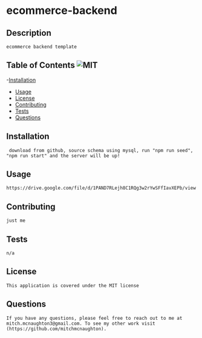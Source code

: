 # ecommerce-backend

## Description
    ecommerce backend template
        
## Table of Contents ![MIT](https://img.shields.io/badge/License-MIT-yellow.svg)
   -[Installation](#installation)
   - [Usage](#usage)
   - [License](#license)
   - [Contributing](#contributing)
   - [Tests](#tests)
   - [Questions](#questions) 
        
## Installation
     download from github, source schema using mysql, run "npm run seed", "npm run start" and the server will be up!
        
## Usage
    https://drive.google.com/file/d/1PAND7RLejh8C1RQg3w2rYwSFfIavXEPb/view
        
## Contributing
    just me
        
## Tests
    n/a
    
## License
    This application is covered under the MIT license
        
## Questions
    If you have any questions, please feel free to reach out to me at mitch.mcnaughton3@gmail.com. To see my other work visit (https://github.com/mitchmcnaughton).